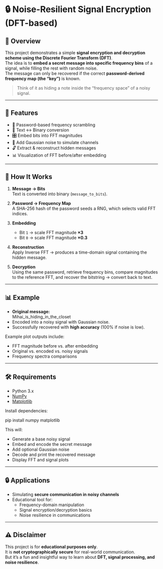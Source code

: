 # 🔒 Noise-Resilient Signal Encryption (DFT-based)

## 📖 Overview
This project demonstrates a simple **signal encryption and decryption scheme using the Discrete Fourier Transform (DFT)**.  
The idea is to **embed a secret message into specific frequency bins** of a signal, while filling the rest with random noise.  
The message can only be recovered if the correct **password-derived frequency map (the “key”)** is known.

> Think of it as hiding a note inside the “frequency space” of a noisy signal.  

---

## 🚀 Features
- 🔑 Password-based frequency scrambling  
- 🔄 Text ↔ Binary conversion  
- 🎛️ Embed bits into FFT magnitudes  
- 📡 Add Gaussian noise to simulate channels  
- 🔓 Extract & reconstruct hidden messages  
- 📊 Visualization of FFT before/after embedding  

---

## 🔑 How It Works
1. **Message → Bits**  
   Text is converted into binary (`message_to_bits`).  

2. **Password → Frequency Map**  
   A SHA-256 hash of the password seeds a RNG, which selects valid FFT indices.  

3. **Embedding**  
   - Bit `1` → scale FFT magnitude **×3**  
   - Bit `0` → scale FFT magnitude **×0.3**  

4. **Reconstruction**  
   Apply Inverse FFT → produces a time-domain signal containing the hidden message.  

5. **Decryption**  
   Using the same password, retrieve frequency bins, compare magnitudes to the reference FFT, and recover the bitstring → convert back to text.  

---

## 📊 Example
- **Original message:**  
Mihai_is_hiding_in_the_closet
- Encoded into a noisy signal with Gaussian noise.  
- Successfully recovered with **high accuracy** (100% if noise is low).  

Example plot outputs include:  
- FFT magnitude before vs. after embedding  
- Original vs. encoded vs. noisy signals  
- Frequency spectra comparisons  

---

## 🛠️ Requirements
- Python 3.x  
- [NumPy](https://numpy.org/)  
- [Matplotlib](https://matplotlib.org/)  

Install dependencies:  

pip install numpy matplotlib


This will:
- Generate a base noisy signal  
- Embed and encode the secret message  
- Add optional Gaussian noise  
- Decode and print the recovered message  
- Display FFT and signal plots  

---

## 🔒 Applications
- Simulating **secure communication in noisy channels**  
- Educational tool for:
  - Frequency-domain manipulation  
  - Signal encryption/decryption basics  
  - Noise resilience in communications  

---

## ⚠️ Disclaimer
This project is for **educational purposes only**.  
It is **not cryptographically secure** for real-world communication.  
But it’s a fun and insightful way to learn about **DFT, signal processing, and noise resilience**.  

